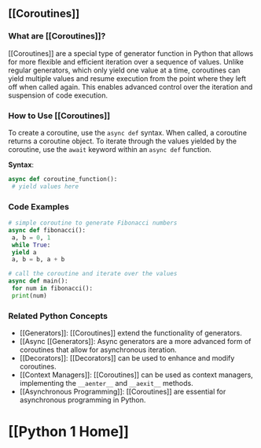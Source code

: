 ## [[Coroutines]]

### What are [[Coroutines]]?
 [[Coroutines]] are a special type of generator function in Python that allows for more flexible and efficient iteration over a sequence of values. Unlike regular generators, which only yield one value at a time, coroutines can yield multiple values and resume execution from the point where they left off when called again. This enables advanced control over the iteration and suspension of code execution.

### How to Use [[Coroutines]]
To create a coroutine, use the `async def` syntax. When called, a coroutine returns a coroutine object. To iterate through the values yielded by the coroutine, use the `await` keyword within an `async def` function.

**Syntax**:
```python
async def coroutine_function():
 # yield values here
```

### Code Examples
```python
# simple coroutine to generate Fibonacci numbers
async def fibonacci():
 a, b = 0, 1
 while True:
 yield a
 a, b = b, a + b
```

```python
# call the coroutine and iterate over the values
async def main():
 for num in fibonacci():
 print(num)
```

### Related Python Concepts

- [[Generators]]: [[Coroutines]] extend the functionality of generators.
- [[Async [[Generators]]: Async generators are a more advanced form of coroutines that allow for asynchronous iteration.
- [[Decorators]]: [[Decorators]] can be used to enhance and modify coroutines.
- [[Context Managers]]: [[Coroutines]] can be used as context managers, implementing the `__aenter__` and `__aexit__` methods.
- [[Asynchronous Programming]]: [[Coroutines]] are essential for asynchronous programming in Python.
# [[Python 1 Home]]